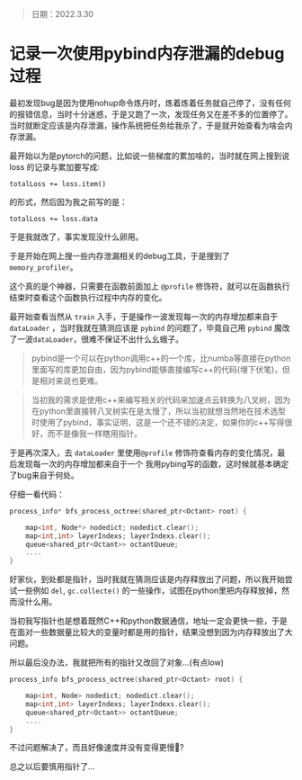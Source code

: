 > 日期：2022.3.30

# 记录一次使用pybind内存泄漏的debug过程

最初发现bug是因为使用nohup命令炼丹时，炼着炼着任务就自己停了，没有任何的报错信息，当时十分迷惑，于是又跑了一次，发现任务又在差不多的位置停了。当时就断定应该是内存泄漏，操作系统把任务给我杀了，于是就开始查看为啥会内存泄漏。

最开始以为是pytorch的问题，比如说一些梯度的累加啥的，当时就在网上搜到说 loss 的记录与累加要写成:

```
totalLoss += loss.item()
```

的形式，然后因为我之前写的是：

```
totalLoss += loss.data
```

于是我就改了，事实发现没什么卵用。

于是开始在网上搜一些内存泄漏相关的debug工具，于是搜到了 `memory_profiler`。

这个真的是个神器，只需要在函数前面加上 `@profile` 修饰符，就可以在函数执行结束时查看这个函数执行过程中内存的变化。

最开始查看当然从 `train` 入手，于是操作一波发现每一次的内存增加都来自于 `dataLoader` ，当时我就在猜测应该是 `pybind` 的问题了，毕竟自己用 `pybind` 魔改了一波`dataLoader`，很难不保证不出什么幺蛾子。

> pybind是一个可以在python调用c++的一个库，比numba等直接在python里面写的库更加自由，因为pybind能够直接编写c++的代码(埋下伏笔)，但是相对来说也更难。

> 当初我的需求是使用c++来编写相关的代码来加速点云转换为八叉树，因为在python里直接转八叉树实在是太慢了，所以当初就想当然地在技术选型时使用了pybind，事实证明，这是一个还不错的决定，如果你的c++写得很好，而不是像我一样瞎用指针。

于是再次深入，去 `dataLoader` 里使用`@profile` 修饰符查看内存的变化情况，最后发现每一次的内存增加都来自于一个 我用pybing写的函数，这时候就基本确定了bug来自于何处。

仔细一看代码：

```cpp
process_info* bfs_process_octree(shared_ptr<Octant> root) {

	map<int, Node*> nodedict; nodedict.clear();
	map<int,int> layerIndexs; layerIndexs.clear();
	queue<shared_ptr<Octant>> octantQueue;
	....
}
```

好家伙，到处都是指针，当时我就在猜测应该是内存释放出了问题，所以我开始尝试一些例如 `del`, `gc.collecte()` 的一些操作，试图在python里把内存释放掉，然而没什么用。

当初我写指针也是想着既然C++和python数据通信，地址一定会更快一些，于是在面对一些数据量比较大的变量时都是用的指针，结果没想到因为内存释放出了大问题。

所以最后没办法，我就把所有的指针又改回了对象...(有点low)

```cpp
process_info bfs_process_octree(shared_ptr<Octant> root) {

	map<int, Node> nodedict; nodedict.clear();
	map<int,int> layerIndexs; layerIndexs.clear();
	queue<shared_ptr<Octant>> octantQueue;
	....
}
```

不过问题解决了，而且好像速度并没有变得更慢🤔?

总之以后要慎用指针了...